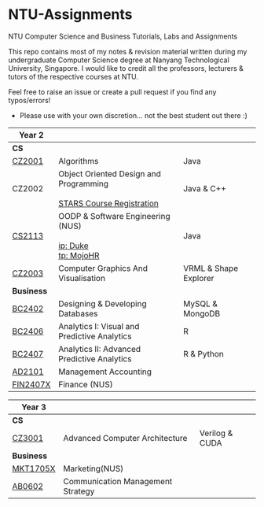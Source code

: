 # NTU-Assignments

NTU Computer Science and Business Tutorials, Labs and Assignments

This repo contains most of my notes & revision material written during my undergraduate Computer Science degree at Nanyang Technological University, Singapore. I would like to credit all the professors, lecturers & tutors of the respective courses at NTU.

Feel free to raise an issue or create a pull request if you find any typos/errors!

* Please use with your own discretion... not the best student out there :)

| Year 2|||
| ----------- | ----------- |-----------|
| **CS** |||
| [CZ2001](https://github.com/Chihui8199/NTU-Assignments/tree/master/CZ2001%20Algorithms) | Algorithms | Java|
| CZ2002 | Object Oriented Design and Programming <br/><br/>[STARS Course Registration](https://github.com/Chihui8199/Course-Registration-System-STARS)|Java & C++|
| [CS2113](https://github.com/Chihui8199/NTU-Assignments/tree/master/CS2113%20Object%20Oriented%20Programming%20and%20Software%20Engineering%20)| OODP & Software Engineering (NUS) <br/><br/>[ip: Duke](https://github.com/Chihui8199/ip) <br/> [tp: MojoHR](https://github.com/Chihui8199/tp)|Java|
| [CZ2003](https://github.com/Chihui8199/NTU-Assignments/tree/master/CZ2003%20Computer%20Graphics%20and%20Visualization) | Computer Graphics And Visualisation|VRML & Shape Explorer|
|**Business**|||
| [BC2402](https://github.com/Chihui8199/NTU-Assignments/tree/master/BC2402%20Developing%20and%20Designment%20Databases) | Designing & Developing Databases|MySQL & MongoDB
| [BC2406](https://github.com/Chihui8199/NTU-Assignments/tree/master/BC2406%20Analytics%20I%20Visual%20and%20Predictive%20Techniques) | Analytics I: Visual and Predictive Analytics|R 
| [BC2407](https://github.com/Chihui8199/NTU-Assignments/tree/master/BC2407%20Advanced%20Predictive%20Analytics%20II) | Analytics II: Advanced Predictive Analytics| R & Python
| [AD2101](https://github.com/Chihui8199/NTU-Assignments/tree/master/AD2102%20Management%20Accounting) | Management Accounting|
| [FIN2407X](https://github.com/Chihui8199/NTU-Assignments/tree/master/FIN2704X%20Financial%20Management) | Finance (NUS)|

| Year 3|||
| ----------- | ----------- |-----------|
| **CS** |||
| [CZ3001](https://github.com/Chihui8199/NTU-Assignments/tree/master/CZ3001%20Advanced%20Computer%20Architecture)| Advanced Computer Architecture|Verilog & CUDA|
|**Business**|||
|[MKT1705X](https://github.com/Chihui8199/NTU-Assignments/tree/master/MKT1705X%20Marketing)|Marketing(NUS)||
|[AB0602](https://github.com/Chihui8199/NTU-Assignments/tree/master/AB0602%20Communications%20Management%20Strategy)| Communication Management Strategy||


